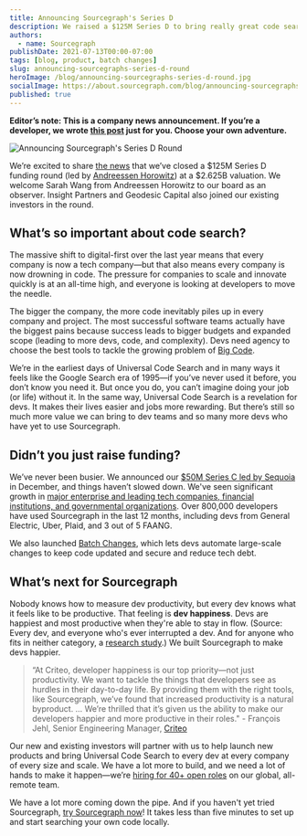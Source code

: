```yaml
---
title: Announcing Sourcegraph's Series D
description: We raised a $125M Series D to bring really great code search to every developer in the world. With this new funding, we’re prioritizing innovations that will push the frontier of developer experience.
authors:
  - name: Sourcegraph
publishDate: 2021-07-13T00:00-07:00
tags: [blog, product, batch changes]
slug: announcing-sourcegraphs-series-d-round
heroImage: /blog/announcing-sourcegraphs-series-d-round.jpg
socialImage: https://about.sourcegraph.com/blog/announcing-sourcegraphs-series-d-round.jpg
published: true
---
```


<p style={{textAlign: 'center'}}><strong>Editor’s note: This is a company news announcement. If you’re a developer, we wrote <a href="/blog/the-future-of-code-search">this post</a> just for you. Choose your own adventure.</strong></p>

![Announcing Sourcegraph's Series D Round](/blog/announcing-sourcegraphs-series-d-round.jpg)

We’re excited to share [the news](https://techcrunch.com/2021/07/13/sourcegraph-raises-125m-series-d-on-2-6b-valuation-for-universal-code-search-tool/?tpcc=ECTW2020) that we’ve closed a $125M Series D funding round (led by [Andreessen Horowitz](https://a16z.com/2021/07/13/investing-in-sourcegraph/)) at a $2.625B valuation. We welcome Sarah Wang from Andreessen Horowitz to our board as an observer. Insight Partners and Geodesic Capital also joined our existing investors in the round.

## What’s so important about code search?

The massive shift to digital-first over the last year means that every company is now a tech company—but that also means every company is now drowning in code. The pressure for companies to scale and innovate quickly is at an all-time high, and everyone is looking at developers to move the needle.

The bigger the company, the more code inevitably piles up in every company and project. The most successful software teams actually have the biggest pains because success leads to bigger budgets and expanded scope (leading to more devs, code, and complexity). Devs need agency to choose the best tools to tackle the growing problem of [Big Code](/blog/big-code-survey-2020).

We’re in the earliest days of Universal Code Search and in many ways it feels like the Google Search era of 1995—if you’ve never used it before, you don’t know you need it. But once you do, you can’t imagine doing your job (or life) without it. In the same way, Universal Code Search is a revelation for devs. It makes their lives easier and jobs more rewarding. But there’s still so much more value we can bring to dev teams and so many more devs who have yet to use Sourcegraph.

## Didn’t you just raise funding?

We’ve never been busier. We announced our [$50M Series C led by Sequoia](/blog/series-c-with-sequoia/) in December, and things haven’t slowed down. We've seen significant growth in [major enterprise and leading tech companies, financial institutions, and governmental organizations](/customers). Over 800,000 developers have used Sourcegraph in the last 12 months, including devs from General Electric, Uber, Plaid, and 3 out of 5 FAANG.

We also launched [Batch Changes](/batch-changes/), which lets devs automate large-scale changes to keep code updated and secure and reduce tech debt.

## What’s next for Sourcegraph

Nobody knows how to measure dev productivity, but every dev knows what it feels like to be productive. That feeling is **dev happiness**. Devs are happiest and most productive when they're able to stay in flow. (Source: Every dev, and everyone who's ever interrupted a dev. And for anyone who fits in neither category, a [research study](https://github.blog/2021-05-25-octoverse-spotlight-good-day-project/).) We built Sourcegraph to make devs happier.

> “At Criteo, developer happiness is our top priority—not just productivity. We want to tackle the things that developers see as hurdles in their day-to-day life. By providing them with the right tools, like Sourcegraph, we’ve found that increased productivity is a natural byproduct. … We’re thrilled that it’s given us the ability to make our developers happier and more productive in their roles." - François Jehl, Senior Engineering Manager, [Criteo](/case-studies/criteo-tackles-big-code/)

Our new and existing investors will partner with us to help launch new products and bring Universal Code Search to every dev at every company of every size and scale. We have a lot more to build, and we need a lot of hands to make it happen—we’re [hiring for 40+ open roles](https://boards.greenhouse.io/sourcegraph91) on our global, all-remote team.

We have a lot more coming down the pipe. And if you haven't yet tried Sourcegraph, [try Sourcegraph now](https://docs.sourcegraph.com)! It takes less than five minutes to set up and start searching your own code locally.

<Figure 
  src="/blog/SG-signup-QR.png"
  alt="Sourcegraph Sign Up QR Code"
/>
